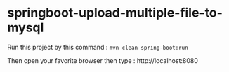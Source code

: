 # springboot-upload-multiple-file-to-mysql

Run this project by this command : `mvn clean spring-boot:run`

Then open your favorite browser then type : http://localhost:8080